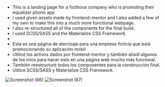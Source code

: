 - This is a landing page for a fictitious company who is promoting their equalizer phone app
- I used given assets made by frontend-mentor and I also added a few of my own to make this into a much more functional webpage.
- I also re-structured all of the components for the final build.
- I used SCSS/SASS and the Materialize CSS Framework
- 
- Esta es una página de aterrizaje para una empresa ficticia que está promocionando su aplicación mobil
- Utilicé los activos dados por frontend-mentor y también añadí algunos de los míos para hacer esto en una página web mucho más funcional.
- También reestructuré todos los componentes para la construcción final.
- Utilicé SCSS/SASS y Materialize CSS Framework.

![Screenshot (66)](https://user-images.githubusercontent.com/84929479/150442581-952369e8-ca47-41a3-ac7d-f6bdf5c28de7.png)
![Screenshot (67)](https://user-images.githubusercontent.com/84929479/150442583-1155b6ba-f615-43f0-839d-c2962823ddb0.png) 


